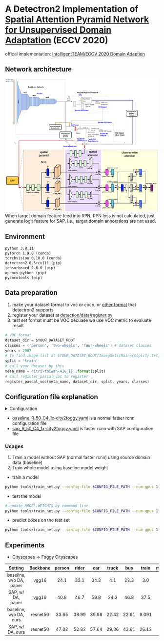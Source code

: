 # A Detectron2 Implementation of [Spatial Attention Pyramid Network for Unsupervised Domain Adaptation](https://arxiv.org/pdf/2003.12979.pdf) (ECCV 2020)

offical implementation: [IntelligentTEAM/ECCV 2020 Domain Adaption](https://isrc.iscas.ac.cn/gitlab/research/domain-adaption)

## Network architecture
<img src='./docs/resnet-sap.png' width=900>  
When target domain feature feed into RPN, RPN loss is not calculated, just generate logit feature for SAP, i.e., target domain annotations are not used.  

## Environment
```
python 3.8.11
pytorch 1.9.0 (conda)
torchvision 0.10.0 (conda)
detectron2 0.5+cu111 (pip)
tensorboard 2.6.0 (pip)
opencv-python (pip)
pycocotools (pip)
```

## Data preparation

1. make your dataset format to voc or coco, or [other format](https://detectron2.readthedocs.io/en/latest/tutorials/builtin_datasets.html) that detectron2 supports
2. register your dataset at [detection/data/register.py](./detection/data/register.py)
3. test set format must be VOC becuase we use VOC metric to evaluate result

```python
# VOC format
dataset_dir = $YOUR_DATASET_ROOT
classes = ('person', 'two-wheels', 'four-wheels') # dataset classes
years = 2007
# to find image list at $YOUR_DATASET_ROOT/ImaegSets/Main/{$split}.txt, only "train", "test", "val", "trainval"
split = 'train'
# call your dataset by this
meta_name = 'itri-taiwan-416_{}'.format(split)
# call register_pascal_voc to register
register_pascal_voc(meta_name, dataset_dir, split, years, classes)
```

## Configuration file explanation
<details>
<summary>Configuration</summary>

``` yaml
# load some basic settings
_BASE_: "./Base-RCNN-C4.yaml"
# dataset settings, souce and target domain dataset, but test set does not have domain setting
DATASETS:
  # domain adaptation trainer's training setting
  SOURCE_DOMAIN:
    TRAIN: ("cityscapes_train",)
  TARGET_DOMAIN:
    TRAIN: ("foggy-cityscapes_train",)
  # default trainer's training setting,
  # when not using domain adaptation, load this training set to train noraml faster-rcnn
  TRAIN: ("cityscapes_train",)
  TEST: ("foggy-cityscapes_val",)
MODEL:
  # code implementation at detection/meta_arch/sap_rcnn.py
  META_ARCHITECTURE: "SAPRCNN"
  BACKBONE:
    # resnet baskbone
    NAME: "build_resnet_backbone"
    # resnet has 5 stages, only freeze stem, same as original SAP setting
    FREEZE_AT: 1
  WEIGHTS: "detectron2://ImageNetPretrained/MSRA/R-50.pkl"
  KEYPOINT_ON: False
  MASK_ON: False
  # determine whether to use domain adaptation or not, if not, just a normal faster rcnn
  DOMAIN_ADAPTATION_ON: False
  # RPN setting
  PROPOSAL_GENERATOR:
    # code implementation at detection/modeling/rpn.py
    NAME: "SAPRPN"
  ROI_HEADS:
    # use detectron2 resnet default setting
    NAME: "Res5ROIHeads"
    # same as dataset class, it not count background in 
    NUM_CLASSES: 8
    # determine confidence threshold, 
    # boxes are outputed on images while testing if its confidence is above threshold
    SCORE_THRESH_TEST: 0.75
  # Domain adaptation head settings, code implementation at detection/da_heads/sapnet.py
  DA_HEADS:
    # input, feature comes from backbone
    IN_FEATURE: "res4"
    # IN_FEATURE channel
    IN_CHANNELS: 1024
    # how many different size anchors in image for anchor generator, len(anchor_size) * len(aspect_ratio)
    NUM_ANCHOR_IN_IMG: 15
    EMBEDDING_KERNEL_SIZE: 3
    EMBEDDING_NORM: True
    EMBEDDING_DROPOUT: True
    # loss function, only supports cross entropy
    FUNC_NAME: "cross_entropy"
    # spatial pyramid pooling function, supports max and avg
    POOL_TYPE: 'avg'
    # adversarial loss weight, constant during training
    LOSS_WEIGHT: 1.0
    # spatial pyramid pooling setting
    WINDOW_STRIDES: [2, 2, 2, 2, 2, 2, 2, 2, 2, 2, 2, 2, 2]
    WINDOW_SIZES: [3, 6, 9, 12, 15, 18, 21, 24, 27, 30, 33, 35, 37]
INPUT:
  # data augmentation setting, resize short edge
  MIN_SIZE_TRAIN: (800, 832, 864, 864, 896, 928, 960, 992, 1024)
  MIN_SIZE_TRAIN_SAMPLING: "choice"
  MAX_SIZE_TRAIN: 2048
  # not to resize input during testing
  MIN_SIZE_TEST: 1024
  MAX_SIZE_TEST: 2048
# optimizer setting, SGD is used in baseline training, Adam is used in SAP training
SOLVER:
  IMS_PER_BATCH: 1 # batch size
  # learning rate decay step
  STEPS: (70000, 80000)
  # learning rate
  BASE_LR: 0.00001
  MAX_ITER: 90000
  CHECKPOINT_PERIOD: 5000
TEST:
    # determine how many steps to run inference on test set to get metric(mAP), 0 is not to run
  EVAL_PERIOD: 5000
# determine how many steps to get image record(eg., predicted proposal generated by rpn) during traing,
# smaller to make tfevents file larger 
VIS_PERIOD: 5000
```
</details>

* [baseline_R_50_C4_1x-city2foggy.yaml](./configs/baseline_R_50_C4_1x-city2foggy.yaml) is a normal fatser rcnn configuration file  
* [sap_R_50_C4_1x-city2foggy.yaml](./configs/sap_R_50_C4_1x-city2foggy.yaml) is faster rcnn with SAP configuration file

### Usages
1. Train a model without SAP (normal faster rcnn) using source domain data (baseline)
2. Train whole model using baseline model weight
* train a model
``` bash
python tools/train_net.py --config-file $CONFIG_FILE_PATH --num-gpus 1
```
* test the model
``` bash
# update MODEL.WEIGHTS by command line
python tools/train_net.py --config-file $CONFIG_FILE_PATH --num-gpus 1 --eval-only MODEL.WEIGHTS $MODEL_WEIGHT_PATH
```
* predict boxes on the test set
``` bash
python tools/train_net.py --config-file $CONFIG_FILE_PATH --num-gpus 1 --test-images MODEL.WEIGHTS $MODEL_WEIGHT_PATH  MODEL.ROI_HEADS.SCORE_THRESH_TEST 0.75
```
## Experiments
* Cityscapes -> Foggy Cityscapes

| Setting | Backbone | person | rider | car | truck | bus | train | motorcycle | bicycle | mAP |
|:-------------:|:-------------:|:-------------:|:-------------:|:-------------:|:-------------:|:-------------:|:-------------:|:-------------:|:-------------:|:-------------:|
| baseline, w/o DA, paper | vgg16   | 24.1 | 33.1 | 34.3 | 4.1 | 22.3 | 3.0 | 15.3 | 26.5 | 20.3|
| SAP, w/ DA, paper | vgg16         | 40.8 | 46.7 | 59.8 | 24.3 | 46.8 | 37.5 | 30.4 | 40.7 | 40.9 |
| baseline, w/o DA, ours | resnet50 | 33.65 | 38.99 | 39.98 | 22.42 | 22.61 | 9.091 | 26.93 | 37.42 | 28.83 |
| SAP, w/ DA, ours | resnet50       | 47.02 | 52.82 | 57.64 | 29.36 | 43.61 | 26.12 | 31.98 | 48.75 | 41.7 |
